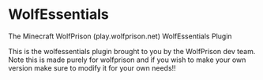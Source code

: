 # WolfEssentials
The Minecraft WolfPrison (play.wolfprison.net) WolfEssentials Plugin

This is the wolfessentials plugin brought to you by the WolfPrison dev team. Note this is made purely for wolfprison and if you wish to make your own version make sure to modify it for your own needs!!
